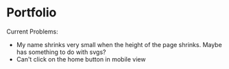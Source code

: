 # Portfolio


Current Problems: 
- My name shrinks very small when the height of the page shrinks. Maybe has something to do with svgs? 
- Can't click on the home button in mobile view
